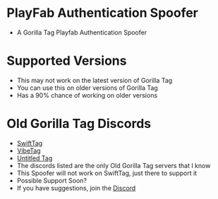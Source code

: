 # PlayFab Authentication Spoofer
- A Gorilla Tag Playfab Authentication Spoofer
# Supported Versions
- This may not work on the latest version of Gorilla Tag
- You can use this on older versions of Gorilla Tag
- Has a 90% chance of working on older versions
# Old Gorilla Tag Discords
- [SwiftTag](https://discord.gg/swift-tag)
- [VibeTag](https://discord.gg/PegMqeC4Wj)
- [Untitled Tag](https://discord.gg/34UqQuS7pj)
- The discords listed are the only Old Gorilla Tag servers that I know
- This Spoofer will not work on SwiftTag, just there to support it
- Possible Support Soon?
- If you have suggestions, join the [Discord](https://discord.gg/TskjGDEPZd)
